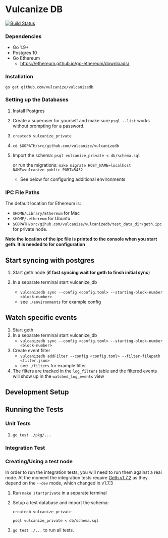 # Vulcanize DB

[![Build Status](https://travis-ci.com/8thlight/vulcanizedb.svg?token=3psFYN2533rYjhRbvjte&branch=master)](https://travis-ci.com/8thlight/vulcanizedb)

### Dependencies

 - Go 1.9+
 - Postgres 10 
 - Go Ethereum 
    - https://ethereum.github.io/go-ethereum/downloads/ 
 
### Installation 
    go get github.com/vulcanize/vulcanizedb
    
### Setting up the Databases

1. Install Postgres
2. Create a superuser for yourself and make sure `psql --list` works without prompting for a password.
3. `createdb vulcanize_private`
4. `cd $GOPATH/src/github.com/vulcanize/vulcanizedb`
5. Import the schema: `psql vulcanize_private < db/schema.sql`

   or run the migrations: `make migrate HOST_NAME=localhost NAME=vulcanize_public PORT=5432`
    * See below for configuring additional environments
    
### IPC File Paths

The default location for Ethereum is:
 - `$HOME/Library/Ethereum` for Mac
 - `$HOME/.ethereum` for Ubuntu
 - `$GOPATH/src/gihub.com/vulcanize/vulcanizedb/test_data_dir/geth.ipc` for private node.

**Note the location of the ipc file is printed to the console when you start geth. It is needed to for configuration**

## Start syncing with postgres
1. Start geth node (**if fast syncing wait for geth to finsh initial sync**)
2. In a separate terminal start vulcanize_db
    - `vulcanizedb sync --config <config.toml> --starting-block-number <block-number>`
    
   * see `./environments` for example config 

## Watch specific events
1. Start geth 
2. In a separate terminal start vulcanize_db
    - `vulcanizedb sync --config <config.toml> --starting-block-number <block-number>`
3. Create event filter 
    - `vulcanizedb addFilter --config <config.toml> --filter-filepath <filter.json>`
   * see `./filters` for example filter 
4. The filters are tracked in the `log_filters` table and the filtered events 
will show up in the `watched_log_events` view
     
## Development Setup

## Running the Tests

### Unit Tests

1. `go test ./pkg/...`

### Integration Test

### Creating/Using a test node

In order to run the integration tests, you will need to run them against a real node. At the moment the integration tests require [Geth v1.7.2](https://ethereum.github.io/go-ethereum/downloads/) as they depend on the `--dev` mode, which changed in v1.7.3 

1. Run `make startprivate` in a separate terminal
2. Setup a test database and import the schema: 

   `createdb vulcanize_private`
   
    `psql vulcanize_private < db/schema.sql`
3. `go test ./...` to run all tests.
